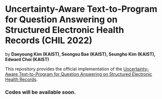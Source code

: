 # Uncertainty-Aware Text-to-Program for Question Answering on Structured Electronic Health Records (CHIL 2022)
by **Daeyoung Kim (KAIST), Seongsu Bae (KAIST), Seungho Kim (KAIST), Edward Choi (KAIST)**

This repository provides the official implementation of the [Uncertainty-Aware Text-to-Program for Question Answering on Structured Electronic Health Records](https://arxiv.org/abs/2203.06918).
### Codes will be available soon.